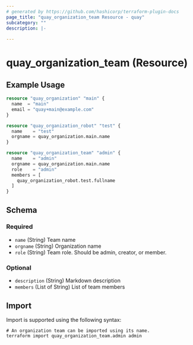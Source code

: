 ```yaml
---
# generated by https://github.com/hashicorp/terraform-plugin-docs
page_title: "quay_organization_team Resource - quay"
subcategory: ""
description: |-
  
---
```


# quay_organization_team (Resource)



## Example Usage

```terraform
resource "quay_organization" "main" {
  name  = "main"
  email = "quay+main@example.com"
}

resource "quay_organization_robot" "test" {
  name    = "test"
  orgname = quay_organization.main.name
}

resource "quay_organization_team" "admin" {
  name    = "admin"
  orgname = quay_organization.main.name
  role    = "admin"
  members = [
    quay_organization_robot.test.fullname
  ]
}
```

<!-- schema generated by tfplugindocs -->
## Schema

### Required

- `name` (String) Team name
- `orgname` (String) Organization name
- `role` (String) Team role. Should be admin, creator, or member.

### Optional

- `description` (String) Markdown description
- `members` (List of String) List of team members

## Import

Import is supported using the following syntax:

```shell
# An organization team can be imported using its name.
terraform import quay_organization_team.admin admin
```
